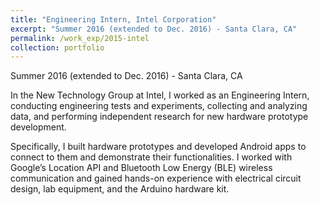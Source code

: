 ```yaml
---
title: "Engineering Intern, Intel Corporation"
excerpt: "Summer 2016 (extended to Dec. 2016) - Santa Clara, CA"
permalink: /work_exp/2015-intel
collection: portfolio
---
```

Summer 2016 (extended to Dec. 2016) - Santa Clara, CA

In the New Technology Group at Intel, I worked as an Engineering Intern,
conducting engineering tests and experiments, collecting and analyzing data,
and performing independent research for new hardware prototype development.

Specifically, I built hardware prototypes and developed Android apps to connect
to them and demonstrate their functionalities. I worked with Google’s Location API
and Bluetooth Low Energy (BLE) wireless communication and gained hands-on
experience with electrical circuit design, lab equipment, and the Arduino hardware kit.
